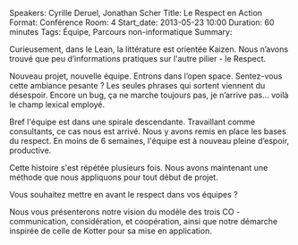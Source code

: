 Speakers: Cyrille Deruel, Jonathan Scher
Title: Le Respect en Action
Format: Conférence
Room: 4
Start_date: 2013-05-23 10:00
Duration: 60 minutes
Tags: Équipe, Parcours non-informatique
Summary:

Curieusement, dans le Lean, la littérature est orientée Kaizen.
Nous n’avons trouvé que peu d’informations pratiques sur l'autre pilier - le Respect.

Nouveau projet, nouvelle équipe.
Entrons dans l’open space.
Sentez-vous cette ambiance pesante ?
Les seules phrases qui sortent viennent du désespoir.
Encore un bug, ça ne marche toujours pas, je n’arrive pas… voilà le champ lexical employé.

Bref l'équipe est dans une spirale descendante.
Travaillant comme consultants, ce cas nous est arrivé.
Nous y avons remis en place les bases du respect.
En moins de 6 semaines, l'équipe est à nouveau pleine d’espoir, productive.

Cette histoire s'est répétée plusieurs fois.
Nous avons maintenant une méthode que nous appliquons pour tout début de projet.

Vous souhaitez mettre en avant le respect dans vos équipes ?

Nous vous présenterons notre vision du modèle des trois CO - communication, considération, et coopération, ainsi que notre démarche inspirée de celle de Kotter pour sa mise en application.
